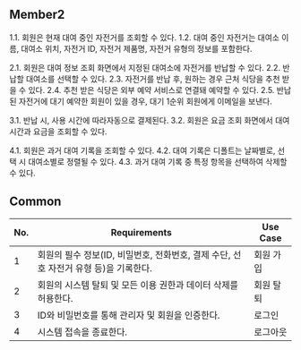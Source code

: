 ## Member2
1.1. 회원은 현재 대여 중인 자전거를 조회할 수 있다.
1.2. 대여 중인 자전거는 대여소 이름, 대여소 위치, 자전거 ID, 자전거 제품명, 자전거 유형의 정보를 포함한다.

2.1. 회원은 대여 정보 조회 화면에서 지정된 대여소에 자전거를 반납할 수 있다.
2.2. 반납할 대여소를 선택할 수 있다.
2.3. 자전거를 반납 후, 원하는 경우 근처 식당을 추천 받을 수 있다.
2.4. 추천 받은 식당은 외부 예약 서비스로 연결돼 예약할 수 있다.
2.5. 반납된 자전거에 대기 예약한 회원이 있을 경우, 대기 1순위 회원에게 이메일을 보낸다.

3.1. 반납 시, 사용 시간에 따라자동으로 결제된다.
3.2. 회원은 요금 조회 화면에서 대여시간과 요금을 조회할 수 있다.

4.1. 회원은 과거 대여 기록을 조회할 수 있다. 
4.2. 대여 기록은 디폴트는 날짜별로, 선택 시 대여소별로 정렬될 수 있다.
4.3. 과거 대여 기록 중 특정 항목을 선택하여 삭제할 수 있다.

## Common

| No. | Requirements | Use Case |
| --- | --- | --- |
| 1 | 회원의 필수 정보(ID, 비밀번호, 전화번호, 결제 수단, 선호 자전거 유형 등)을 기록한다. | 회원 가입 |
| 2 | 회원의 시스템 탈퇴 및 모든 이용 권한과 데이터 삭제를 허용한다. | 회원 탈퇴 |
| 3 | ID와 비밀번호를 통해 관리자 및 회원을 인증한다. | 로그인 |
| 4 | 시스템 접속을 종료한다. | 로그아웃 |